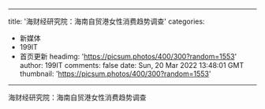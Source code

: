
---
title: '海财经研究院：海南自贸港女性消费趋势调查'
categories: 
 - 新媒体
 - 199IT
 - 首页更新
headimg: 'https://picsum.photos/400/300?random=1553'
author: 199IT
comments: false
date: Sun, 20 Mar 2022 13:48:01 GMT
thumbnail: 'https://picsum.photos/400/300?random=1553'
---

<div>   
海财经研究院：海南自贸港女性消费趋势调查  
</div>
            